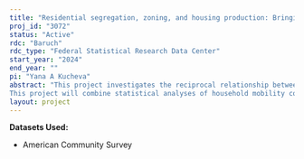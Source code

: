 ```yaml
---
title: "Residential segregation, zoning, and housing production: Bringing housing supply-side actors into the study of residential segregation"
proj_id: "3072"
status: "Active"
rdc: "Baruch"
rdc_type: "Federal Statistical Research Data Center"
start_year: "2024"
end_year: ""
pi: "Yana A Kucheva"
abstract: "This project investigates the reciprocal relationship between residential segregation and the housing landscape--the geographic mix of different tenure types and densities of housing across metropolitan areas. In so doing, the project shifts the focus of segregation research from the demand-side--the renters and homeowners vying for places to live--to the supply side: the landlords, developers, and municipal agencies who transform the housing landscape by permitting, building, renovating, converting, and selling housing. Our goal is to understand how development decisions made by municipal housing agencies, city planners, politicians, developers, and landlords shape housing opportunities, influence patterns of residential mobility, and, in turn, guide processes of residential segregation with respect to race and income. 
This project will combine statistical analyses of household mobility coming from the American Community Survey (ACS) data with urban planning zoning data at either the metropolitan or neighborhood level to implement policy relevant simulations of the housing market that examine the co-evolutionary process linking the segregation of the population to the shifting spatial distribution of the housing landscape."
layout: project
---
```


**Datasets Used:**

  - American Community Survey 

